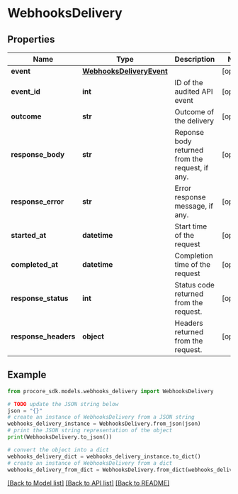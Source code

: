 # WebhooksDelivery


## Properties

Name | Type | Description | Notes
------------ | ------------- | ------------- | -------------
**event** | [**WebhooksDeliveryEvent**](WebhooksDeliveryEvent.md) |  | [optional] 
**event_id** | **int** | ID of the audited API event | [optional] 
**outcome** | **str** | Outcome of the delivery | [optional] 
**response_body** | **str** | Reponse body returned from the request, if any. | [optional] 
**response_error** | **str** | Error response message, if any. | [optional] 
**started_at** | **datetime** | Start time of the request | [optional] 
**completed_at** | **datetime** | Completion time of the request | [optional] 
**response_status** | **int** | Status code returned from the request. | [optional] 
**response_headers** | **object** | Headers returned from the request. | [optional] 

## Example

```python
from procore_sdk.models.webhooks_delivery import WebhooksDelivery

# TODO update the JSON string below
json = "{}"
# create an instance of WebhooksDelivery from a JSON string
webhooks_delivery_instance = WebhooksDelivery.from_json(json)
# print the JSON string representation of the object
print(WebhooksDelivery.to_json())

# convert the object into a dict
webhooks_delivery_dict = webhooks_delivery_instance.to_dict()
# create an instance of WebhooksDelivery from a dict
webhooks_delivery_from_dict = WebhooksDelivery.from_dict(webhooks_delivery_dict)
```
[[Back to Model list]](../README.md#documentation-for-models) [[Back to API list]](../README.md#documentation-for-api-endpoints) [[Back to README]](../README.md)



